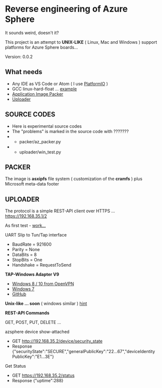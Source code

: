 # Reverse engineering of Azure Sphere

It sounds weird, doesn't it?

This project is an attempt to **UNIX-LIKE** ( Linux, Mac and Windows ) support platforms for Azure Sphere boards...

Version: 0.0.2

## What needs
* Any IDE as VS Code or Atom ( I use [PlatformIO](https://github.com/Wiz-IO/platform-azure) )
* GCC linux-hard-float ... [example](https://releases.linaro.org/components/toolchain/binaries/7.2-2017.11/)
* [Application Image Packer](https://github.com/Wiz-IO/azure-sphere-reverse-engineering/tree/master/packer)
* [Uploader](https://github.com/Wiz-IO/azure-sphere-reverse-engineering/tree/master/uploader)

## SOURCE CODES
* Here is experimental source codes
* The "problems" is marked in the source code with ???????
* * packer/az_packer.py
* * uploader/win_test.py

## PACKER

The image is **asxipfs** file system ( customization of the **cramfs** ) plus Microsoft meta-data footer

## UPLOADER

The protocol is a simple REST-API client over HTTPS ... https://192.168.35.1/2

As first test - [work...](https://raw.githubusercontent.com/Wiz-IO/LIB/master/images/pyAzsphere.jpg) 

UART Slip to Tun/Tap interface
* BaudRate = 921600
* Parity = None
* DataBits = 8
* StopBits = One
* Handshake = RequestToSend

**TAP-Windows Adapter V9**
* [Windows 8 / 10 from OpenVPN](https://openvpn.net/community-downloads/) 
* [Windows 7](https://github.com/OpenVPN/tap-windows6/files/2037295/Tap-Driver.9.00.00.21.zip)
* [GitHub](https://github.com/OpenVPN/tap-windows6)

**Unix-like ... soon** ( windows similar ) [hint](http://thgeorgiou.com/posts/2017-03-20-usb-serial-network/)

**REST-API Commands**

GET, POST, PUT, DELETE ...

azsphere device show-attached
* GET http://192.168.35.2/device/security_state
* Response {"securityState":"SECURE","generalPublicKey":"22...67","deviceIdentityPublicKey":"E1...3E"}

Get Status
* GET https://192.168.35.2/status
* Response {"uptime":288}
